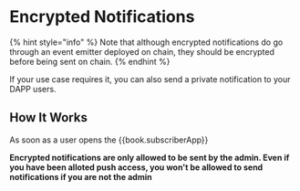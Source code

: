 # Encrypted Notifications

{% hint style="info" %}
Note that although encrypted notifications do go through an event emitter deployed on chain, they should be encrypted before being sent on chain.
{% endhint %}

If your use case requires it, you can also send a private notification to your DAPP users.

## How It Works

As soon as a user opens the {{book.subscriberApp}}

**Encrypted notifications are only allowed to be sent by the admin. Even if you have been alloted push access, you won't be allowed to send notifications if you are not the admin**

